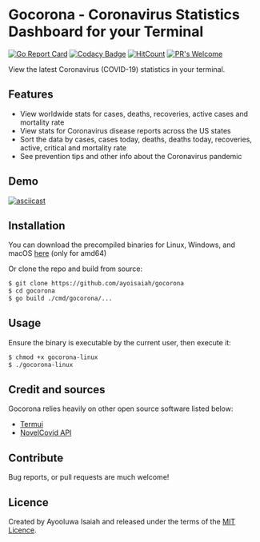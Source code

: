 # Gocorona - Coronavirus Statistics Dashboard for your Terminal

[![Go Report Card](https://goreportcard.com/badge/github.com/ayoisaiah/gocorona)](https://goreportcard.com/report/github.com/ayoisaiah/gocorona)
[![Codacy Badge](https://api.codacy.com/project/badge/Grade/7136493cf477467387381890cb25dc9e)](https://www.codacy.com/manual/ayoisaiah/gocorona?utm_source=github.com&amp;utm_medium=referral&amp;utm_content=ayoisaiah/gocorona&amp;utm_campaign=Badge_Grade)
[![HitCount](http://hits.dwyl.com/ayoisaiah/gocorona.svg)](http://hits.dwyl.com/ayoisaiah/gocorona)
[![PR's Welcome](https://img.shields.io/badge/PRs-welcome-brightgreen.svg?style=flat)](http://makeapullrequest.com)

View the latest Coronavirus (COVID-19) statistics in your terminal.

## Features

- View worldwide stats for cases, deaths, recoveries, active cases and
mortality rate
- View stats for Coronavirus disease reports across the US states
- Sort the data by cases, cases today, deaths, deaths today, recoveries, active,
critical and mortality rate
- See prevention tips and other info about the Coronavirus pandemic

## Demo

[![asciicast](https://asciinema.org/a/6FfMPrBKsEqpiO7YyaEdrZoV0.svg)](https://asciinema.org/a/6FfMPrBKsEqpiO7YyaEdrZoV0)

## Installation

You can download the precompiled binaries for Linux, Windows, and macOS [here](https://github.com/ayoisaiah/gocorona/releases) (only for amd64)

Or clone the repo and build from source:

```bash
$ git clone https://github.com/ayoisaiah/gocorona
$ cd gocorona
$ go build ./cmd/gocorona/...
```

## Usage

Ensure the binary is executable by the current user, then execute it:

```bash
$ chmod +x gocorona-linux
$ ./gocorona-linux
```

## Credit and sources

Gocorona relies heavily on other open source software listed below:

- [Termui](https://github.com/gizak/termui)
- [NovelCovid API](https://github.com/NovelCovid/API)

## Contribute

Bug reports, or pull requests are much welcome!

## Licence

Created by Ayooluwa Isaiah and released under the terms of the [MIT Licence](http://opensource.org/licenses/MIT).
